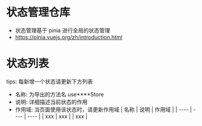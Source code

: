 # 状态管理仓库

- 状态管理基于 pinia 进行全局的状态管理
- https://pinia.vuejs.org/zh/introduction.html

# 状态列表

tips: 每新增一个状态请更新下方列表

- 名称: 为导出的方法名 use\*\*\*\*Store
- 说明: 详细描述当前状态的作用
- 作用域: 当页面使用该状态时，请更新作用域
  | 名称 | 说明 | 作用域 |
  | ---- | ---- | ---- |
  | xxx | xxx | | xxx |
